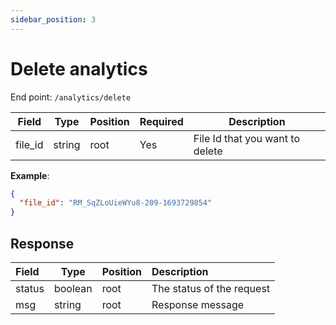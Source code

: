 ```yaml
---
sidebar_position: 3
---
```


# Delete analytics

End point: `/analytics/delete`

| Field     | Type   | Position | Required | Description                          |
| --------- | ------ | -------- | :------- | ------------------------------------ |
| file_id | string | root     | Yes      | File Id that you want to delete |

**Example**:

```json
{
  "file_id": "RM_SqZLoUieWYu8-209-1693729854"
}
```

## Response

| Field  | Type    | Position | Description               |
| :----- | ------- | -------- | :------------------------ |
| status | boolean | root     | The status of the request |
| msg    | string  | root     | Response message          |
